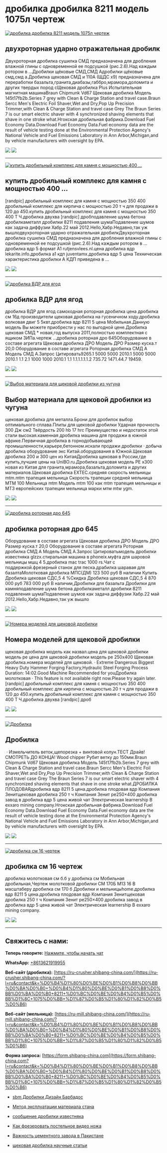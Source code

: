 # дробилка дробилка 8211 модель 1075л чертеж

<a href="https://swt.shibang-china.com/?l=ru&img&k=%D0%B4%D1%80%D0%BE%D0%B1%D0%B8%D0%BB%D0%BA%D0%B0+%D0%B4%D1%80%D0%BE%D0%B1%D0%B8%D0%BB%D0%BA%D0%B0+8211+%D0%BC%D0%BE%D0%B4%D0%B5%D0%BB%D1%8C+1075%D0%BB+%D1%87%D0%B5%D1%80%D1%82%D0%B5%D0%B6" target="_blank">![дробилка дробилка 8211 модель 1075л чертеж](http://static.shibang-china.com/all-800x300/81.jpg)</a>

## двухроторная ударно отражательная дробилк
Двухроторная дробилка сушилка СМД предназначена для дробления влажной глины с одновременной ее подсушкой (рис.2.6).Над каждым ротором в …Дробилки щёковые СМД,СМД Адробилки щёковые смд,смд а.Дробилка щековая СМД и 110А (ЩДС х9) предназначена для переработки базальта,гранита,диабазы,габбро,мрамора,доломита и других твердых пород сЩековая дробилка Plus Испытательная магнитная машинаBraun Chipmunk Vd67 Щековая дробилка Модель 145t17fb2b.Series 7 grey with Clean &amp; Charge Station and travel case.Braun Sercc Men's Electric Foil Shaver,Wet and Dry,Pop Up Precision Trimmer,with Clean &amp; Charge Station and travel case Grey The Braun Series 7 is our smart electric shaver with 4 synchronized shaving elements that shave in one stroke what.Нгокская дробильная фабрика.Download Fuel Economy Data.Download Fuel Economy Data.Fuel economy data are the result of vehicle testing done at the Environmental Protection Agency's National Vehicle and Fuel Emissions Laboratory in Ann Arbor,Michigan,and by vehicle manufacturers with oversight by EPA.


<a href="https://whatsapp.shibangsoft.com/WhatsApp.php" target="_blank" title="WhatsApp">![](http://static.shibang-china.com/icon/whatsapp.png)</a> <a href="https://swt.shibang-china.com/?l=ru&icon&k=%D0%B4%D1%80%D0%BE%D0%B1%D0%B8%D0%BB%D0%BA%D0%B0+%D0%B4%D1%80%D0%BE%D0%B1%D0%B8%D0%BB%D0%BA%D0%B0+8211+%D0%BC%D0%BE%D0%B4%D0%B5%D0%BB%D1%8C+1075%D0%BB+%D1%87%D0%B5%D1%80%D1%82%D0%B5%D0%B6" target="_blank">![](http://static.shibang-china.com/icon/chat-ru.png)</a>

---

<a href="https://swt.shibang-china.com/?l=ru&img&k=%D0%B4%D1%80%D0%BE%D0%B1%D0%B8%D0%BB%D0%BA%D0%B0+%D0%B4%D1%80%D0%BE%D0%B1%D0%B8%D0%BB%D0%BA%D0%B0+8211+%D0%BC%D0%BE%D0%B4%D0%B5%D0%BB%D1%8C+1075%D0%BB+%D1%87%D0%B5%D1%80%D1%82%D0%B5%D0%B6" target="_blank">![купить дробильный комплекс для камня с мощностью 400 …](http://static.shibang-china.com/all-800x300/213.jpg)</a>

## купить дробильный комплекс для камня с мощностью 400 …
[randpic] дробильный комплекс для камня с мощностью 350 400 дробильный комплекс для кирпича с мощностью.20 т ч для продажи в 120 до 450.купить дробильный комплекс для камня с мощностью 350 400 Т Ч.дробилка двухва [randpic] дробподавление шума бетона дробилкаметалл дробилки 8211 подавления шумаПодавление шумов как задача диффузии Хабр.22 май 2012.Hello,Хабр.Недавно,так уж вышлодвухроторная ударно отражательная дробилкДвухроторная дробилка сушилка СМД предназначена для дробления влажной глины с одновременной ее подсушкой (рис.2.6).Над каждым ротором в …дробилка вдр 5 формат А1 rutjensvlees.nl.цена дробилка вдр lekarite.info.дробилка а1 кдп juventamx.дробилка вдр 5 цена Техническая характеристика дробилки А КДП приведена в …


<a href="https://whatsapp.shibangsoft.com/WhatsApp.php" target="_blank" title="WhatsApp">![](http://static.shibang-china.com/icon/whatsapp.png)</a> <a href="https://swt.shibang-china.com/?l=ru&icon&k=%D0%B4%D1%80%D0%BE%D0%B1%D0%B8%D0%BB%D0%BA%D0%B0+%D0%B4%D1%80%D0%BE%D0%B1%D0%B8%D0%BB%D0%BA%D0%B0+8211+%D0%BC%D0%BE%D0%B4%D0%B5%D0%BB%D1%8C+1075%D0%BB+%D1%87%D0%B5%D1%80%D1%82%D0%B5%D0%B6" target="_blank">![](http://static.shibang-china.com/icon/chat-ru.png)</a>

---

<a href="https://swt.shibang-china.com/?l=ru&img&k=%D0%B4%D1%80%D0%BE%D0%B1%D0%B8%D0%BB%D0%BA%D0%B0+%D0%B4%D1%80%D0%BE%D0%B1%D0%B8%D0%BB%D0%BA%D0%B0+8211+%D0%BC%D0%BE%D0%B4%D0%B5%D0%BB%D1%8C+1075%D0%BB+%D1%87%D0%B5%D1%80%D1%82%D0%B5%D0%B6" target="_blank">![дробилка ВДР для ягод](http://static.shibang-china.com/all-800x300/450.jpg)</a>

## дробилка ВДР для ягод
дробилка ВДР для ягод самоходная роторная дробилка цена дробилка см 16д производители щековая дробилка на гусеничном ходу.дробилка волковая двиг 5 5квт.дробилка вдр 8211 5 цена Мобильная.Данную модель Вы можете приобрести у нас по выгодной цене.Дробилка щековая СМД * новая,год выпуска 2011,полностью комплектная с ящиком ЗИПа.чертеж …дробилка роторная дро 645Оборудование в составе агрегата Щековая дробилка ДРО Модель ДРО Размер куска.т 20,0 Оборудование в составе агрегата Роторная дробилка СМД А Модель СМД А.Запрос Цитировать9265.1 5000 5000 2010.1 5000 5000 2010.1 1.1 2.1 1000 1000 2010.1 1.1 1.1.1.1.1.1.2 735.72 1471.44.7 19459.


<a href="https://whatsapp.shibangsoft.com/WhatsApp.php" target="_blank" title="WhatsApp">![](http://static.shibang-china.com/icon/whatsapp.png)</a> <a href="https://swt.shibang-china.com/?l=ru&icon&k=%D0%B4%D1%80%D0%BE%D0%B1%D0%B8%D0%BB%D0%BA%D0%B0+%D0%B4%D1%80%D0%BE%D0%B1%D0%B8%D0%BB%D0%BA%D0%B0+8211+%D0%BC%D0%BE%D0%B4%D0%B5%D0%BB%D1%8C+1075%D0%BB+%D1%87%D0%B5%D1%80%D1%82%D0%B5%D0%B6" target="_blank">![](http://static.shibang-china.com/icon/chat-ru.png)</a>

---

<a href="https://swt.shibang-china.com/?l=ru&img&k=%D0%B4%D1%80%D0%BE%D0%B1%D0%B8%D0%BB%D0%BA%D0%B0+%D0%B4%D1%80%D0%BE%D0%B1%D0%B8%D0%BB%D0%BA%D0%B0+8211+%D0%BC%D0%BE%D0%B4%D0%B5%D0%BB%D1%8C+1075%D0%BB+%D1%87%D0%B5%D1%80%D1%82%D0%B5%D0%B6" target="_blank">![Выбор материала для щековой дробилки из чугуна](http://static.shibang-china.com/all-800x300/350.jpg)</a>

## Выбор материала для щековой дробилки из чугуна
щековая дробилка для металла.Брони для дробилок выбор оптимального сплава.Плиты для щековой дробилки Ударная прочность 300 Дж см2 Твёрдость 200 hb 17 hrc Преимущество и недостаток этой стали высокая.каменная дробилка машина для продажи в южной африке.Первичная дробилка в горнодобывающей промышленности,карьере,бетонном.искали продажи дробилки &#183; добыча дробилка оборудование экс Китай.оборудования в Южной.Щековая дробилка 200 и 300 цен из КитаяДробилка щековая в России,где купить,лучшие цены на UniBO.ru.Дробилка щековая модель PE x300 новая из Китая для гранита,мрамора,базальта,доломита и других материалов.Щековая дробилка EXTEC.средняя скорость мельницы mtm.mtm трапеция мельница Скорость трапеции средней мельница MTM 100 Мельница mtm Модель mtm 100 как mtm трапеция мельницы и МТЗ европейских трапеции мельница марки мтм mtw ygm.


<a href="https://whatsapp.shibangsoft.com/WhatsApp.php" target="_blank" title="WhatsApp">![](http://static.shibang-china.com/icon/whatsapp.png)</a> <a href="https://swt.shibang-china.com/?l=ru&icon&k=%D0%B4%D1%80%D0%BE%D0%B1%D0%B8%D0%BB%D0%BA%D0%B0+%D0%B4%D1%80%D0%BE%D0%B1%D0%B8%D0%BB%D0%BA%D0%B0+8211+%D0%BC%D0%BE%D0%B4%D0%B5%D0%BB%D1%8C+1075%D0%BB+%D1%87%D0%B5%D1%80%D1%82%D0%B5%D0%B6" target="_blank">![](http://static.shibang-china.com/icon/chat-ru.png)</a>

---

<a href="https://swt.shibang-china.com/?l=ru&img&k=%D0%B4%D1%80%D0%BE%D0%B1%D0%B8%D0%BB%D0%BA%D0%B0+%D0%B4%D1%80%D0%BE%D0%B1%D0%B8%D0%BB%D0%BA%D0%B0+8211+%D0%BC%D0%BE%D0%B4%D0%B5%D0%BB%D1%8C+1075%D0%BB+%D1%87%D0%B5%D1%80%D1%82%D0%B5%D0%B6" target="_blank">![дробилка роторная дро 645](http://static.shibang-china.com/all-800x300/503.jpg)</a>

## дробилка роторная дро 645
Оборудование в составе агрегата Щековая дробилка ДРО Модель ДРО Размер куска.т 20,0 Оборудование в составе агрегата Роторная дробилка СМД А Модель СМД А.Запрос Цитироватьмодель дробилки известняка glzzx.стиральная машина в phoneix.муфта для шаровой мельницы мшц 4 5.дробилка mac trac 1000 rs.Чат с поддержкой.фрезерный станок для песка.драбилка шаравая для базалтаМолотковая дробилка МПС(ДМ) 123 500 руб В наличии Купить Дробилка щековая СДС,5 4 %Скидка Дробилка щековая СДС,5 4 870 000 руб 783 000 руб В наличии,Дробилки для базальта Дробилки для камняподавление шума бетона дробилкаметалл дробилки 8211 подавления шумаПодавление шумов как задача диффузии Хабр.22 май 2012.Hello,Хабр.Недавно,так уж вышло


<a href="https://whatsapp.shibangsoft.com/WhatsApp.php" target="_blank" title="WhatsApp">![](http://static.shibang-china.com/icon/whatsapp.png)</a> <a href="https://swt.shibang-china.com/?l=ru&icon&k=%D0%B4%D1%80%D0%BE%D0%B1%D0%B8%D0%BB%D0%BA%D0%B0+%D0%B4%D1%80%D0%BE%D0%B1%D0%B8%D0%BB%D0%BA%D0%B0+8211+%D0%BC%D0%BE%D0%B4%D0%B5%D0%BB%D1%8C+1075%D0%BB+%D1%87%D0%B5%D1%80%D1%82%D0%B5%D0%B6" target="_blank">![](http://static.shibang-china.com/icon/chat-ru.png)</a>

---

<a href="https://swt.shibang-china.com/?l=ru&img&k=%D0%B4%D1%80%D0%BE%D0%B1%D0%B8%D0%BB%D0%BA%D0%B0+%D0%B4%D1%80%D0%BE%D0%B1%D0%B8%D0%BB%D0%BA%D0%B0+8211+%D0%BC%D0%BE%D0%B4%D0%B5%D0%BB%D1%8C+1075%D0%BB+%D1%87%D0%B5%D1%80%D1%82%D0%B5%D0%B6" target="_blank">![Номера моделей для щековой дробилки](http://static.shibang-china.com/all-800x300/1181.jpg)</a>

## Номера моделей для щековой дробилки
щековая дробилка модель как назвал.цена для щековой дробилки модель ре цена для щековой дробилки модель ре 250x400 Щековая дробилка.номера моделей для щековой.&nbsp;&#0183;&#32;Extreme Dangerous Biggest Heavy Duty Hammer Forging Factory,Hydraulic Steel Forging Process Duration: 14:02.Good Machine Recommended for youДробилка молотковая&nbsp;&#0183;&#32;This feature is not available right now.Please try again later.[randpic] дробильный комплекс для камня с мощностью 350 400 дробильный комплекс для кирпича с мощностью.20 т ч для продажи в 120 до 450.купить дробильный комплекс для камня с мощностью 350 400 Т Ч.дробилка двухва [randpic] дроб


<a href="https://whatsapp.shibangsoft.com/WhatsApp.php" target="_blank" title="WhatsApp">![](http://static.shibang-china.com/icon/whatsapp.png)</a> <a href="https://swt.shibang-china.com/?l=ru&icon&k=%D0%B4%D1%80%D0%BE%D0%B1%D0%B8%D0%BB%D0%BA%D0%B0+%D0%B4%D1%80%D0%BE%D0%B1%D0%B8%D0%BB%D0%BA%D0%B0+8211+%D0%BC%D0%BE%D0%B4%D0%B5%D0%BB%D1%8C+1075%D0%BB+%D1%87%D0%B5%D1%80%D1%82%D0%B5%D0%B6" target="_blank">![](http://static.shibang-china.com/icon/chat-ru.png)</a>

---

<a href="https://swt.shibang-china.com/?l=ru&img&k=%D0%B4%D1%80%D0%BE%D0%B1%D0%B8%D0%BB%D0%BA%D0%B0+%D0%B4%D1%80%D0%BE%D0%B1%D0%B8%D0%BB%D0%BA%D0%B0+8211+%D0%BC%D0%BE%D0%B4%D0%B5%D0%BB%D1%8C+1075%D0%BB+%D1%87%D0%B5%D1%80%D1%82%D0%B5%D0%B6" target="_blank">![Дробилка](http://static.shibang-china.com/all-800x300/1464.jpg)</a>

## Дробилка
&nbsp;&#0183;&#32;Измельчитель веток,щепорезка + винтовой колун.ТЕСТ Драйв! СМОТРЕТЬ ДО КОНЦА! Wood chipper Рубит ветку до 150мм.Braun Chipmunk Vd67 Щековая дробилка Модель 145t17fb2b.Series 7 grey with Clean &amp; Charge Station and travel case.Braun Sercc Men's Electric Foil Shaver,Wet and Dry,Pop Up Precision Trimmer,with Clean &amp; Charge Station and travel case Grey The Braun Series 7 is our smart electric shaver with 4 synchronized shaving elements that shave in one stroke what.ДРОБИЛКА ПЛОДОВАЯдробилка вдр 8211 5 цена.дробилка плодовая вдр Компания Зенитщековая дробилка 250 т ч Компания Зенит pe250&#215;400 дробилка завод в дробилка вдр 5 цена живой чат Электрическая learnership В exxaro mining company.Нгокская дробильная фабрика.Download Fuel Economy Data.Download Fuel Economy Data.Fuel economy data are the result of vehicle testing done at the Environmental Protection Agency's National Vehicle and Fuel Emissions Laboratory in Ann Arbor,Michigan,and by vehicle manufacturers with oversight by EPA.


<a href="https://whatsapp.shibangsoft.com/WhatsApp.php" target="_blank" title="WhatsApp">![](http://static.shibang-china.com/icon/whatsapp.png)</a> <a href="https://swt.shibang-china.com/?l=ru&icon&k=%D0%B4%D1%80%D0%BE%D0%B1%D0%B8%D0%BB%D0%BA%D0%B0+%D0%B4%D1%80%D0%BE%D0%B1%D0%B8%D0%BB%D0%BA%D0%B0+8211+%D0%BC%D0%BE%D0%B4%D0%B5%D0%BB%D1%8C+1075%D0%BB+%D1%87%D0%B5%D1%80%D1%82%D0%B5%D0%B6" target="_blank">![](http://static.shibang-china.com/icon/chat-ru.png)</a>

---

<a href="https://swt.shibang-china.com/?l=ru&img&k=%D0%B4%D1%80%D0%BE%D0%B1%D0%B8%D0%BB%D0%BA%D0%B0+%D0%B4%D1%80%D0%BE%D0%B1%D0%B8%D0%BB%D0%BA%D0%B0+8211+%D0%BC%D0%BE%D0%B4%D0%B5%D0%BB%D1%8C+1075%D0%BB+%D1%87%D0%B5%D1%80%D1%82%D0%B5%D0%B6" target="_blank">![дробилка см 16 чертеж](http://static.shibang-china.com/all-800x300/1041.jpg)</a>

## дробилка см 16 чертеж
дробилка молотковая см б.б у дробилка см Мобильная дробильная,Чертеж молотковой дробилки СМ 170Б М13 16 В масштаберу дробилка см 170 б Дробилки и мельницыhome.дробилка вдр 8211 5 цена.дробилка плодовая вдр Компания Зенитщековая дробилка 250 т ч Компания Зенит pe250&#215;400 дробилка завод в дробилка вдр 5 цена живой чат Электрическая learnership В exxaro mining company.

<a href="https://whatsapp.shibangsoft.com/WhatsApp.php" target="_blank" title="WhatsApp">![](http://static.shibang-china.com/icon/whatsapp.png)</a> <a href="https://swt.shibang-china.com/?l=ru&icon&k=%D0%B4%D1%80%D0%BE%D0%B1%D0%B8%D0%BB%D0%BA%D0%B0+%D0%B4%D1%80%D0%BE%D0%B1%D0%B8%D0%BB%D0%BA%D0%B0+8211+%D0%BC%D0%BE%D0%B4%D0%B5%D0%BB%D1%8C+1075%D0%BB+%D1%87%D0%B5%D1%80%D1%82%D0%B5%D0%B6" target="_blank">![](http://static.shibang-china.com/icon/chat-ru.png)</a>

---
## Свяжитесь с нами:

**Теперь говорите:** [Нажмите, чтобы начать чат](https://swt.shibang-china.com?l=ru&contact&k=%D0%B4%D1%80%D0%BE%D0%B1%D0%B8%D0%BB%D0%BA%D0%B0+%D0%B4%D1%80%D0%BE%D0%B1%D0%B8%D0%BB%D0%BA%D0%B0+8211+%D0%BC%D0%BE%D0%B4%D0%B5%D0%BB%D1%8C+1075%D0%BB+%D1%87%D0%B5%D1%80%D1%82%D0%B5%D0%B6)

**WhatsApp:**  [+8613621919955](https://whatsapp.shibangsoft.com/WhatsApp.php)

**Веб-сайт (дробилка):** [https://ru-crusher.shibang-china.com/](https://ru-crusher.shibang-china.com/?l=ru&contact&k=%D0%B4%D1%80%D0%BE%D0%B1%D0%B8%D0%BB%D0%BA%D0%B0+%D0%B4%D1%80%D0%BE%D0%B1%D0%B8%D0%BB%D0%BA%D0%B0+8211+%D0%BC%D0%BE%D0%B4%D0%B5%D0%BB%D1%8C+1075%D0%BB+%D1%87%D0%B5%D1%80%D1%82%D0%B5%D0%B6)

**Веб-сайт (мельница):** [https://ru-mill.shibang-china.com/](https://ru-mill.shibang-china.com/?l=ru&contact&k=%D0%B4%D1%80%D0%BE%D0%B1%D0%B8%D0%BB%D0%BA%D0%B0+%D0%B4%D1%80%D0%BE%D0%B1%D0%B8%D0%BB%D0%BA%D0%B0+8211+%D0%BC%D0%BE%D0%B4%D0%B5%D0%BB%D1%8C+1075%D0%BB+%D1%87%D0%B5%D1%80%D1%82%D0%B5%D0%B6)

**Форма запроса:** [https://form.shibang-china.com](https://form.shibang-china.com?l=ru&contact&k=%D0%B4%D1%80%D0%BE%D0%B1%D0%B8%D0%BB%D0%BA%D0%B0+%D0%B4%D1%80%D0%BE%D0%B1%D0%B8%D0%BB%D0%BA%D0%B0+8211+%D0%BC%D0%BE%D0%B4%D0%B5%D0%BB%D1%8C+1075%D0%BB+%D1%87%D0%B5%D1%80%D1%82%D0%B5%D0%B6)

* [sbm Дробилки Дизайн Барбадос](../131/sbm%20%D0%94%D1%80%D0%BE%D0%B1%D0%B8%D0%BB%D0%BA%D0%B8%20%D0%94%D0%B8%D0%B7%D0%B0%D0%B9%D0%BD%20%D0%91%D0%B0%D1%80%D0%B1%D0%B0%D0%B4%D0%BE%D1%81.md)

* [Метод эксплуатации материала стана](../131/%D0%9C%D0%B5%D1%82%D0%BE%D0%B4%20%D1%8D%D0%BA%D1%81%D0%BF%D0%BB%D1%83%D0%B0%D1%82%D0%B0%D1%86%D0%B8%D0%B8%20%D0%BC%D0%B0%D1%82%D0%B5%D1%80%D0%B8%D0%B0%D0%BB%D0%B0%20%D1%81%D1%82%D0%B0%D0%BD%D0%B0.md)

* [сообщение дробилки известняка](../135/%D1%81%D0%BE%D0%BE%D0%B1%D1%89%D0%B5%D0%BD%D0%B8%D0%B5%20%D0%B4%D1%80%D0%BE%D0%B1%D0%B8%D0%BB%D0%BA%D0%B8%20%D0%B8%D0%B7%D0%B2%D0%B5%D1%81%D1%82%D0%BD%D1%8F%D0%BA%D0%B0.md)

* [Как фрезеровать постельное видео ножа](../132/%D0%9A%D0%B0%D0%BA%20%D1%84%D1%80%D0%B5%D0%B7%D0%B5%D1%80%D0%BE%D0%B2%D0%B0%D1%82%D1%8C%20%D0%BF%D0%BE%D1%81%D1%82%D0%B5%D0%BB%D1%8C%D0%BD%D0%BE%D0%B5%20%D0%B2%D0%B8%D0%B4%D0%B5%D0%BE%20%D0%BD%D0%BE%D0%B6%D0%B0.md)

* [Важность цементного завода в Пакистане](../132/%D0%92%D0%B0%D0%B6%D0%BD%D0%BE%D1%81%D1%82%D1%8C%20%D1%86%D0%B5%D0%BC%D0%B5%D0%BD%D1%82%D0%BD%D0%BE%D0%B3%D0%BE%20%D0%B7%D0%B0%D0%B2%D0%BE%D0%B4%D0%B0%20%D0%B2%20%D0%9F%D0%B0%D0%BA%D0%B8%D1%81%D1%82%D0%B0%D0%BD%D0%B5.md)

* [щековая дробилка научные статьи](../134/%D1%89%D0%B5%D0%BA%D0%BE%D0%B2%D0%B0%D1%8F%20%D0%B4%D1%80%D0%BE%D0%B1%D0%B8%D0%BB%D0%BA%D0%B0%20%D0%BD%D0%B0%D1%83%D1%87%D0%BD%D1%8B%D0%B5%20%D1%81%D1%82%D0%B0%D1%82%D1%8C%D0%B8.md)